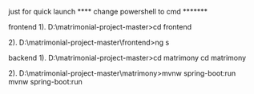 just for quick launch
**** change powershell to cmd *******

frontend
1). D:\matrimonial-project-master>cd frontend
	

2). D:\matrimonial-project-master\frontend>ng s
	


backend
1). D:\matrimonial-project-master>cd matrimony
	cd matrimony

2). D:\matrimonial-project-master\matrimony>mvnw spring-boot:run
	mvnw spring-boot:run
